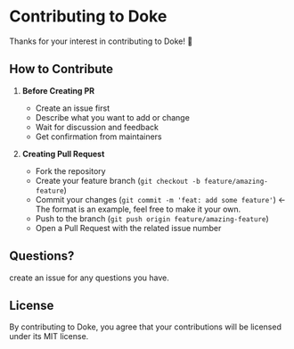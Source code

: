 # Contributing to Doke

Thanks for your interest in contributing to Doke! 🎉

## How to Contribute

1. **Before Creating PR**

   - Create an issue first
   - Describe what you want to add or change
   - Wait for discussion and feedback
   - Get confirmation from maintainers

2. **Creating Pull Request**
   - Fork the repository
   - Create your feature branch (`git checkout -b feature/amazing-feature`)
   - Commit your changes (`git commit -m 'feat: add some feature'`) <- The format is an example, feel free to make it your own.
   - Push to the branch (`git push origin feature/amazing-feature`)
   - Open a Pull Request with the related issue number

## Questions?

create an issue for any questions you have.

## License

By contributing to Doke, you agree that your contributions will be licensed under its MIT license.

